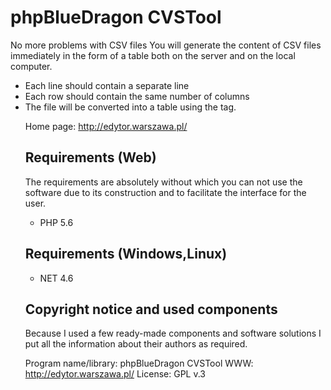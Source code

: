 # phpBlueDragon CVSTool

No more problems with CSV files
You will generate the content of CSV files immediately in the form of a table both on the server and on the local computer.
- Each line should contain a separate line
- Each row should contain the same number of columns
- The file will be converted into a table using the <table> tag.

Home page: http://edytor.warszawa.pl/

## Requirements (Web)

The requirements are absolutely without which you can not use the software due to its construction and to facilitate the interface for the user.

- PHP 5.6

## Requirements (Windows,Linux)

- NET 4.6

## Copyright notice and used components

Because I used a few ready-made components and software solutions I put all the information about their authors as required.

Program name/library: phpBlueDragon CVSTool
WWW: http://edytor.warszawa.pl/
License: GPL v.3
